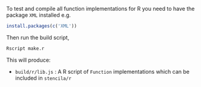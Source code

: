 To test and compile all function implementations for R you need to have the package `XML` installed e.g.

```r
install.packages(c('XML'))
```

Then run the build script,

```bash
Rscript make.r
```

This will produce:

- `build/r/lib.js` : A R script of `Function` implementations which can be included in `stencila/r`

